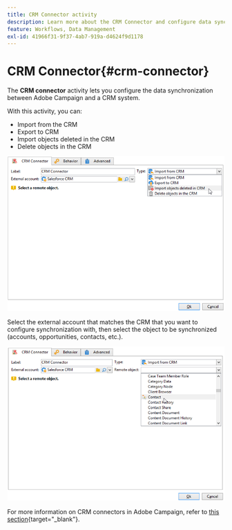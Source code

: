 ```yaml
---
title: CRM Connector activity
description: Learn more about the CRM Connector and configure data synchronization
feature: Workflows, Data Management
exl-id: 41966f31-9f37-4ab7-919a-d4624f9d1178
---
```

# CRM Connector{#crm-connector}

The **CRM connector** activity lets you configure the data synchronization between Adobe Campaign and a CRM system.

With this activity, you can:

* Import from the CRM
* Export to CRM
* Import objects deleted in the CRM
* Delete objects in the CRM

![](assets/crm_task_select_op.png)

Select the external account that matches the CRM that you want to configure synchronization with, then select the object to be synchronized (accounts, opportunities, contacts, etc.).

![](assets/crm_task_select_obj.png)

For more information on CRM connectors in Adobe Campaign, refer to [this section](https://experienceleague.adobe.com/docs/campaign/campaign-v8/connect/ac-crm/crm.html){target="_blank"}.

